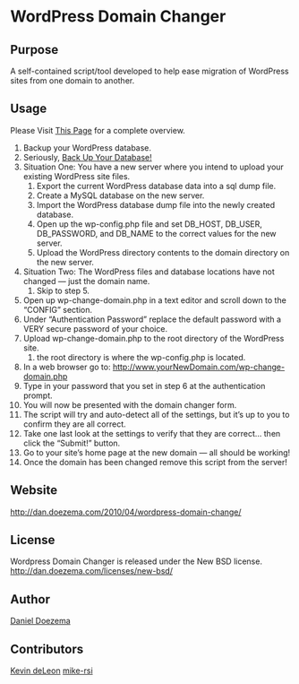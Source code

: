 # WordPress Domain Changer

## Purpose

A self-contained script/tool developed to help ease migration of WordPress sites from one domain to another.

## Usage

Please Visit [This Page](http://dan.doezema.com/2010/04/wordpress-domain-change/) for a complete overview.

1. Backup your WordPress database.
2. Seriously, [Back Up Your Database!](http://codex.wordpress.org/Backing_Up_Your_Database)
3. Situation One: You have a new server where you intend to upload your existing WordPress site files.
   1. Export the current WordPress database data into a sql dump file.
   2. Create a MySQL database on the new server.
   3. Import the WordPress database dump file into the newly created database.
   4. Open up the wp-config.php file and set DB\_HOST, DB\_USER, DB\_PASSWORD, and DB\_NAME to the correct values for the new server.
   5. Upload the WordPress directory contents to the domain directory on the new server.
4. Situation Two: The WordPress files and database locations have not changed — just the domain name.
   1. Skip to step 5.
5. Open up wp-change-domain.php in a text editor and scroll down to the “CONFIG” section.
6. Under “Authentication Password” replace the default password with a VERY secure password of your choice.
7. Upload wp-change-domain.php to the root directory of the WordPress site.
   1. the root directory is where the wp-config.php is located.
8. In a web browser go to: http://www.yourNewDomain.com/wp-change-domain.php
9. Type in your password that you set in step 6 at the authentication prompt.
10. You will now be presented with the domain changer form.
   1. The script will try and auto-detect all of the settings, but it’s up to you to confirm they are all correct.
11. Take one last look at the settings to verify that they are correct… then click the “Submit!” button.
12. Go to your site’s home page at the new domain — all should be working!
13. Once the domain has been changed remove this script from the server!

## Website

http://dan.doezema.com/2010/04/wordpress-domain-change/

## License

Wordpress Domain Changer is released under the New BSD license.
http://dan.doezema.com/licenses/new-bsd/

## Author

[Daniel Doezema](http://dan.doezema.com)

## Contributors 

[Kevin deLeon](http://www.kevin-deleon.com/)
[mike-rsi](https://github.com/mike-rsi)